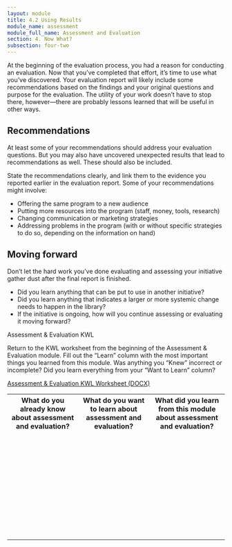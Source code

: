 ```yaml
---
layout: module
title: 4.2 Using Results
module_name: assessment
module_full_name: Assessment and Evaluation
section: 4. Now What?
subsection: four-two
---
```


At the beginning of the evaluation process, you had a reason for conducting an evaluation. Now that you’ve completed that effort, it’s time to use what you’ve discovered. Your evaluation report will likely include some recommendations based on the findings and your original questions and purpose for the evaluation. The utility of your work doesn’t have to stop there, however—there are probably lessons learned that will be useful in other ways.  

## Recommendations 

At least some of your recommendations should address your evaluation questions. But you may also have uncovered unexpected results that lead to recommendations as well. These should also be included.  

State the recommendations clearly, and link them to the evidence you reported earlier in the evaluation report. Some of your recommendations might involve: 

- Offering the same program to a new audience 
- Putting more resources into the program (staff, money, tools, research) 
- Changing communication or marketing strategies 
- Addressing problems in the program (with or without specific strategies to do so, depending on the information on hand) 

## Moving forward 

Don’t let the hard work you’ve done evaluating and assessing your initiative gather dust after the final report is finished.  
- Did you learn anything that can be put to use in another initiative?  
- Did you learn anything that indicates a larger or more systemic change needs to happen in the library?  
- If the initiative is ongoing, how will you continue assessing or evaluating it moving forward? 

<div class="reflection">
	<p>Assessment & Evaluation KWL</p>
<p>Return to the KWL worksheet from the beginning of the Assessment & Evaluation module. Fill out the “Learn” column with the most important things you learned from this module. Was anything you “Knew” incorrect or incomplete? Did you learn everything from your “Want to Learn” column?</p>
<p><a href="docs/assessment_KWL.docx">Assessment & Evaluation KWL Worksheet (DOCX)</a></p>
<table class="worksheet">
	<tr><th>What do you already know about assessment and evaluation?</th>
		<th>What do you want to learn about assessment and evaluation?</th>
		<th>What did you learn from this module about assessment and evaluation?</th>
	</tr>
	<tr>
		<td style="height:250px;"></td>
		<td></td>
		<td></td>
	</tr>
</table>

</div>